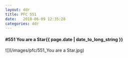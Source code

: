 ```yaml
---
layout: ddr
title: PFC 551
date:   2018-06-09 12:35:28
categories: ddr
---
```


#### **#551** You are a Star<span class="pull-right">{{ page.date | date_to_long_string }}</span>
![](/images/pfc/551_You are a Star.jpg)
